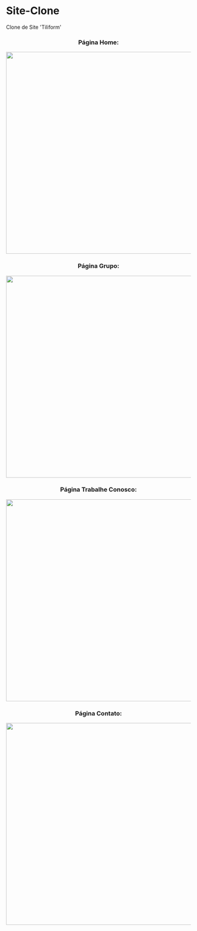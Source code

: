 # Site-Clone
Clone de Site 'Tiliform'

<div align="center">
  <h3>Página Home:</h3>
  <img src="https://user-images.githubusercontent.com/67977860/142426612-cd40f5ff-7246-462f-bb56-97b60c9d7353.png" width="550px">
  
  <h3>Página Grupo:</h3>
  <img src="https://user-images.githubusercontent.com/67977860/142427095-247769ea-2bed-4a68-b258-0226c3dc5cb8.png" width="550px">
  
  <h3>Página Trabalhe Conosco:</h3>
  <img src="https://user-images.githubusercontent.com/67977860/142429025-62a82252-ed04-429c-8082-7a27420a9913.png" width="550px">
  
  <h3>Página Contato:</h3>
  <img src="https://user-images.githubusercontent.com/67977860/142429395-74855638-be07-4212-9d84-48a29077bd40.png" width="550px">
</div>
